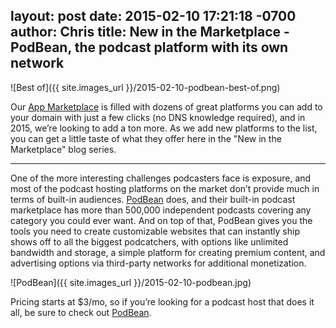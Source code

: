 layout: post
date: 2015-02-10 17:21:18 -0700
author: Chris
title: New in the Marketplace - PodBean, the podcast platform with its own network
----

<!-- excerpt -->

![Best of]({{ site.images_url }}/2015-02-10-podbean-best-of.png)

Our [App Marketplace](https://iwantmyname.com/services) is filled with dozens of great platforms you can add to your domain with just a few clicks (no DNS knowledge required), and in 2015, we’re looking to add a ton more. As we add new platforms to the list, you can get a little taste of what they offer here in the "New in the Marketplace" blog series.

***

One of the more interesting challenges podcasters face is exposure, and most of the podcast hosting platforms on the market don’t provide much in terms of built-in audiences. [PodBean](https://iwantmyname.com/services/podcast/podbean) does, and their built-in podcast marketplace has more than 500,000 independent podcasts covering any category you could ever want. And on top of that, PodBean gives you the tools you need to create customizable websites that can instantly ship shows off to all the biggest podcatchers, with options like unlimited bandwidth and storage, a simple platform for creating premium content, and advertising options via third-party networks for additional monetization. 

<!-- /excerpt -->

![PodBean]({{ site.images_url }}/2015-02-10-podbean.jpg)

Pricing starts at $3/mo, so if you’re looking for a podcast host that does it all, be sure to check out [PodBean](http://www.podbean.com).
